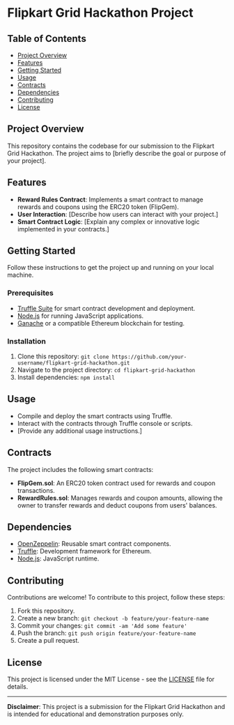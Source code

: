 # Flipkart Grid Hackathon Project

## Table of Contents
- [Project Overview](#project-overview)
- [Features](#features)
- [Getting Started](#getting-started)
- [Usage](#usage)
- [Contracts](#contracts)
- [Dependencies](#dependencies)
- [Contributing](#contributing)
- [License](#license)

## Project Overview
This repository contains the codebase for our submission to the Flipkart Grid Hackathon. The project aims to [briefly describe the goal or purpose of your project].

## Features
- **Reward Rules Contract**: Implements a smart contract to manage rewards and coupons using the ERC20 token (FlipGem).
- **User Interaction**: [Describe how users can interact with your project.]
- **Smart Contract Logic**: [Explain any complex or innovative logic implemented in your contracts.]

## Getting Started
Follow these instructions to get the project up and running on your local machine.

### Prerequisites
- [Truffle Suite](https://www.trufflesuite.com/truffle) for smart contract development and deployment.
- [Node.js](https://nodejs.org/) for running JavaScript applications.
- [Ganache](https://www.trufflesuite.com/ganache) or a compatible Ethereum blockchain for testing.

### Installation
1. Clone this repository: `git clone https://github.com/your-username/flipkart-grid-hackathon.git`
2. Navigate to the project directory: `cd flipkart-grid-hackathon`
3. Install dependencies: `npm install`

## Usage
- Compile and deploy the smart contracts using Truffle.
- Interact with the contracts through Truffle console or scripts.
- [Provide any additional usage instructions.]

## Contracts
The project includes the following smart contracts:

- **FlipGem.sol**: An ERC20 token contract used for rewards and coupon transactions.
- **RewardRules.sol**: Manages rewards and coupon amounts, allowing the owner to transfer rewards and deduct coupons from users' balances.

## Dependencies
- [OpenZeppelin](https://openzeppelin.com/): Reusable smart contract components.
- [Truffle](https://www.trufflesuite.com/truffle): Development framework for Ethereum.
- [Node.js](https://nodejs.org/): JavaScript runtime.

## Contributing
Contributions are welcome! To contribute to this project, follow these steps:

1. Fork this repository.
2. Create a new branch: `git checkout -b feature/your-feature-name`
3. Commit your changes: `git commit -am 'Add some feature'`
4. Push the branch: `git push origin feature/your-feature-name`
5. Create a pull request.

## License
This project is licensed under the MIT License - see the [LICENSE](LICENSE) file for details.

---

**Disclaimer**: This project is a submission for the Flipkart Grid Hackathon and is intended for educational and demonstration purposes only.
